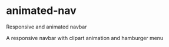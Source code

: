 # animated-nav
Responsive and animated navbar 

A responsive navbar with clipart animation and hamburger menu


